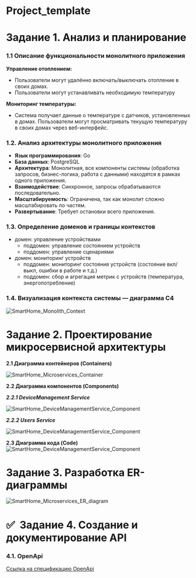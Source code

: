 # Project_template

# Задание 1. Анализ и планирование

### 1.1 Описание функциональности монолитного приложения

**Управление отоплением:**

- Пользователи могут удалённо включать/выключать отопление в своих домах.
- Пользователи могут устанавливать необходимую температуру

**Мониторинг температуры:**

- Система получает данные о температуре с датчиков, установленных в домах. Пользователи могут просматривать текущую температуру в своих домах через веб-интерфейс.

### 1.2. Анализ архитектуры монолитного приложения

- **Язык программирования**: Go 
- **База данных**: PostgreSQL 
- **Архитектура**: Монолитная, все компоненты системы (обработка запросов, бизнес-логика, работа с данными) находятся в рамках одного приложения. 
- **Взаимодействие**: Синхронное, запросы обрабатываются последовательно. 
- **Масштабируемость**: Ограничена, так как монолит сложно масштабировать по частям. 
- **Развертывание**: Требует остановки всего приложения.

### 1.3. Определение доменов и границы контекстов

- домен: управление устройствами
  - поддомен: управление состоянием устройств
  - поддомен: управление сценариями 
- домен: мониторинг устройств
  - поддомен: мониторинг состояния устройств (состояние вкл/выкл, ошибки в работе и т.д.)
  - поддомен: сбор и агрегация метрик с устройств (температура, энергопотребление)

### 1.4. Визуализация контекста системы — диаграмма С4

![SmartHome_Monolith_Context](diagrams/context/SmartHome_Monolith_Context.png)

# Задание 2. Проектирование микросервисной архитектуры

**2.1 Диаграмма контейнеров (Containers)**

![SmartHome_Microservices_Container](diagrams/container/SmartHome_Microservices_Container.png)

**2.2 Диаграмма компонентов (Components)**

***2.2.1 DeviceManagement Service***

![SmartHome_DeviceManagementService_Component](diagrams/component/SmartHome_DeviceManagementService_Component.png)

***2.2.2 Users Service***

![SmartHome_DeviceManagementService_Component](diagrams/component/SmartHome_UsersService_Component.png)



**2.3 Диаграмма кода (Code)**
![SmartHome_DeviceManagementService_Component](diagrams/code/SmartHome_DeviceManagementService_Code_for_event_publisher.png)

[//]: # (![SmartHome_DeviceManagementService_Component]&#40;diagrams/code/SmartHome_DeviceManagementService_Code_for_event_publisher.png&#41;)

# Задание 3. Разработка ER-диаграммы

![SmartHome_Microservices_ER_diagram](diagrams/er/SmartHome_Microservices_ER_diagram.png)

# ✅  Задание 4. Создание и документирование API

### 4.1. OpenApi

[Ссылка на спецификацию OpenApi](openapi/openapi.yaml)
